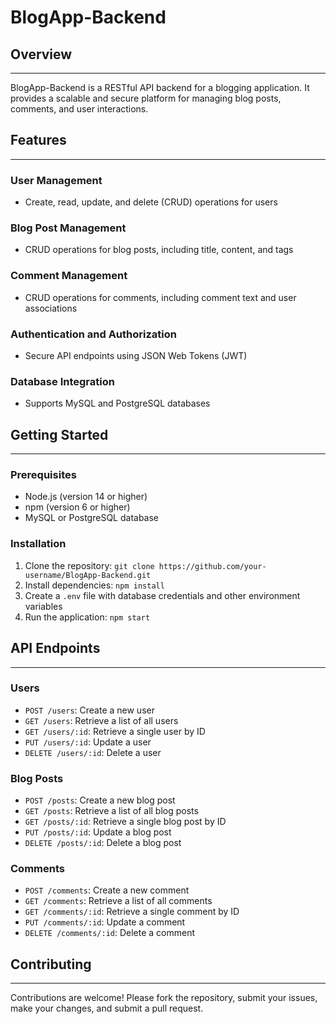# BlogApp-Backend

## Overview
-----------

BlogApp-Backend is a RESTful API backend for a blogging application. It provides a scalable and secure platform for managing blog posts, comments, and user interactions.

## Features
------------

### User Management

* Create, read, update, and delete (CRUD) operations for users

### Blog Post Management

* CRUD operations for blog posts, including title, content, and tags

### Comment Management

* CRUD operations for comments, including comment text and user associations

### Authentication and Authorization

* Secure API endpoints using JSON Web Tokens (JWT)

### Database Integration

* Supports MySQL and PostgreSQL databases

## Getting Started
---------------

### Prerequisites

* Node.js (version 14 or higher)
* npm (version 6 or higher)
* MySQL or PostgreSQL database

### Installation

1. Clone the repository: `git clone https://github.com/your-username/BlogApp-Backend.git`
2. Install dependencies: `npm install`
3. Create a `.env` file with database credentials and other environment variables
4. Run the application: `npm start`

## API Endpoints
--------------

### Users

* `POST /users`: Create a new user
* `GET /users`: Retrieve a list of all users
* `GET /users/:id`: Retrieve a single user by ID
* `PUT /users/:id`: Update a user
* `DELETE /users/:id`: Delete a user

### Blog Posts

* `POST /posts`: Create a new blog post
* `GET /posts`: Retrieve a list of all blog posts
* `GET /posts/:id`: Retrieve a single blog post by ID
* `PUT /posts/:id`: Update a blog post
* `DELETE /posts/:id`: Delete a blog post

### Comments

* `POST /comments`: Create a new comment
* `GET /comments`: Retrieve a list of all comments
* `GET /comments/:id`: Retrieve a single comment by ID
* `PUT /comments/:id`: Update a comment
* `DELETE /comments/:id`: Delete a comment

## Contributing
--------------

Contributions are welcome! Please fork the repository, submit your issues, make your changes, and submit a pull request.

